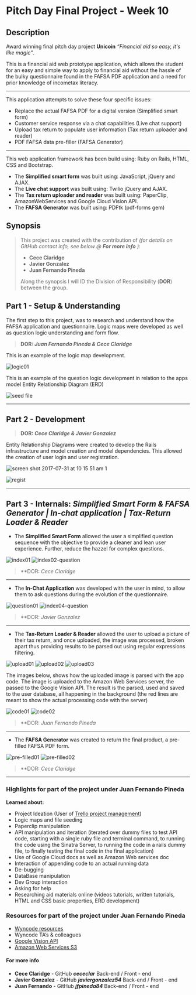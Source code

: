 # Pitch Day Final Project  - Week 10
## Description

Award winning final pitch day project **Unicoin** _“Financial aid so easy, it's like magic”_.

This is a financial aid web prototype application, which allows the student for an easy and simple way to apply to financial aid without the hassle of the bulky questionnaire found in the FAFSA PDF application and a need for prior knowledge of incometax literacy.

---

This application attempts to solve these four specific issues:

* Replace the actual FAFSA PDF for a digital version (Simplified smart form)
* Customer service response via a chat capabilities (Live chat support)
* Upload tax return to populate user information (Tax return uploader and reader)
* PDF FAFSA data pre-filler (FAFSA Generator)

---

This web application framework has been build using: Ruby on Rails, HTML, CSS and Bootstrap. 

* The **Simplified smart form** was built using: JavaScript, jQuery and AJAX.
* The **Live chat support** was built using: Twilio jQuery and AJAX.
* The **Tax return uploader and reader** was built using: PaperClip, AmazonWebServices and Google Cloud Vision API.
* The **FAFSA Generator** was built using: PDFtk (pdf-forms gem)


## Synopsis

> This project was created with the contribution of _(for details on GitHub contact info, see below @ **For more info** )_:
> 
> * **Cece Claridge**
> * **Javier Gonzalez**
> * **Juan Fernando Pineda**
> 
> Along the synopsis I will ID the Division of Responsibility (**DOR**) between the group.




## Part 1 - Setup & Understanding


The first step to this project, was to research and understand how the FAFSA application and questionnaire. Logic maps were developed as well as question logic understanding and form flow.

> **DOR: _Juan Fernando Pineda & Cece Claridge_**

This is an example of the logic map development. 

![logic01](https://user-images.githubusercontent.com/28307526/29197985-158faffe-7e0e-11e7-88de-4c9e1e763299.png)

This is an example of the question logic development in relation to the apps model Entity Relationship Diagram (ERD)

![seed file](https://user-images.githubusercontent.com/28307526/29197984-158e3b38-7e0e-11e7-90c1-a50a8d2a7442.png)

---

## Part 2 - Development

> **DOR: _Cece Claridge & Javier Gonzalez_**

Entity Relationship Diagrams were created to develop the Rails infrastructure and model creation and model dependencies. This allowed the creation of user login and user registration. 

 ![screen shot 2017-07-31 at 10 15 51 am 1](https://user-images.githubusercontent.com/28307526/29197854-165e7af6-7e0d-11e7-915c-a0a06c3b7f17.png)

![regist](https://user-images.githubusercontent.com/28307526/29198251-2f7bbe38-7e10-11e7-8b3a-0a60410da94d.png)

---

## Part 3 - Internals: _Simplified Smart Form & FAFSA Generator | In-chat application | Tax-Return Loader & Reader_


* The **Simplified Smart Form** allowed the user a simplified question sequence with the objective to provide a cleaner and lean user experience. Further, reduce the hazzel for complex questions.  

![index01](https://user-images.githubusercontent.com/28307526/29199272-7508dc7a-7e19-11e7-8873-352904e37ebb.png)
![index02-question](https://user-images.githubusercontent.com/28307526/29199282-8b28acb0-7e19-11e7-9705-186115878353.png)

> **DOR: _Cece Claridge_
---

* The **In-Chat Application** was developed with the user in mind, to allow them to ask questions during the evolution of the questionnaire.

![question01](https://user-images.githubusercontent.com/28307526/29199300-aff86c6a-7e19-11e7-90c8-4a2de8802e18.png)
![index04-question](https://user-images.githubusercontent.com/28307526/29199304-b2a96798-7e19-11e7-9a35-1e17eedefefc.png)

> **DOR: _Javier Gonzalez_ 
---

* The **Tax-Return Loader & Reader** allowed the user to upload a picture of their tax return, and once uploaded, the image was processed, broken apart thus providing <string> results to be parsed out using regular expressions filtering.

![upload01](https://user-images.githubusercontent.com/28307526/29199325-d5c3e564-7e19-11e7-83ef-aae679e24ddc.png)
![upload02](https://user-images.githubusercontent.com/28307526/29199327-d5c5b362-7e19-11e7-9a5e-2228524798b0.png)
![upload03](https://user-images.githubusercontent.com/28307526/29199326-d5c52dac-7e19-11e7-9478-ff731570c87e.png)

The images below, shows how the uploaded image is parsed with the app code. The image is uploaded to the Amazon Web Services server, the passed to the Google Vision API. The result is the parsed, used and saved to the user database, all happening in the background (the red lines are meant to show the actual processing code with the server)


![code01](https://user-images.githubusercontent.com/28307526/29199688-ebda4598-7e1c-11e7-8017-b91da6b2a144.png)
![code02](https://user-images.githubusercontent.com/28307526/29199689-ebdc34e8-7e1c-11e7-9bb5-f32700455891.png)


> **DOR: _Juan Fernando Pineda_
---

* The **FAFSA Generator** was created to return the final product, a pre-filled FAFSA PDF form.

![pre-filled01](https://user-images.githubusercontent.com/28307526/29199622-5ede5f4e-7e1c-11e7-8eea-dfa294268f31.png)
![pre-filled02](https://user-images.githubusercontent.com/28307526/29199623-5ede91ee-7e1c-11e7-8fa3-109f9d60960c.png)

> **DOR: _Cece Claridge_
---

### Highlights for part of the project under Juan Fernando Pineda

**Learned about:**

* Project Ideation (User of [Trello project management](https://trello.com/b/y3eqbajI/final-project-unicoin))
* Logic maps and file seeding
* Paperclip manipulation
* API manipulation and iteration (iterated over dummy files to test API code, starting with a single ruby file and terminal command, to running the code using the Sinatra Server, to running the code in a rails dummy file, to finally testing the final code in the final application)
* Use of Google Cloud docs as well as Amazon Web services doc
* Interaction of appending code to an actual running data
* De-bugging
* DataBase manipulation
* Dev Group interaction
* Asking for help
* Researching aid materials online (videos tutorials, written tutorials, HTML and CSS basic properties, ERD development)

### Resources for part of the project under Juan Fernando Pineda

* [Wyncode resources](https://wyncode.co/coding-bootcamp-2/)
* Wyncode TA’s & colleagues
* [Google Vision API](https://cloud.google.com/vision/)
* [Amazon Web Services S3](https://aws.amazon.com/)


#### For more info 

* **Cece Claridge** - GitHub _**cececlar**_ Back-end / Front - end
* **Javier Gonzalez** - GitHub _**javiergonzalez54**_ Back-end / Front - end
* **Juan Fernando** - GitHub _**jfpineda84**_ Back-end / Front - end
